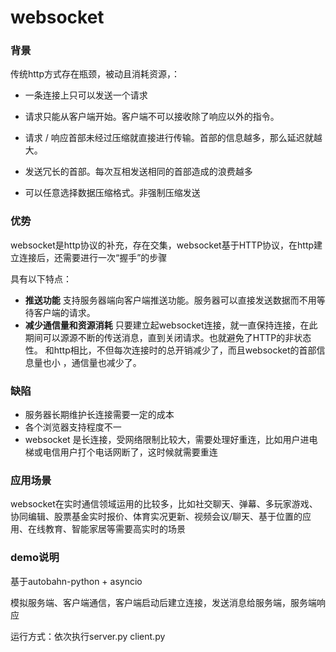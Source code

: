 # websocket

### 背景

传统http方式存在瓶颈，被动且消耗资源，：

* 一条连接上只可以发送一个请求
* 请求只能从客户端开始。客户端不可以接收除了响应以外的指令。

* 请求 / 响应首部未经过压缩就直接进行传输。首部的信息越多，那么延迟就越大。
* 发送冗长的首部。每次互相发送相同的首部造成的浪费越多

* 可以任意选择数据压缩格式。非强制压缩发送

### 优势

websocket是http协议的补充，存在交集，websocket基于HTTP协议，在http建立连接后，还需要进行一次“握手”的步骤

具有以下特点：

* **推送功能**
  支持服务器端向客户端推送功能。服务器可以直接发送数据而不用等待客户端的请求。
* **减少通信量和资源消耗**
  只要建立起websocket连接，就一直保持连接，在此期间可以源源不断的传送消息，直到关闭请求。也就避免了HTTP的非状态性。
  和http相比，不但每次连接时的总开销减少了，而且websocket的首部信息量也小 ，通信量也减少了。

### 缺陷

* 服务器长期维护长连接需要一定的成本
* 各个浏览器支持程度不一
* websocket 是长连接，受网络限制比较大，需要处理好重连，比如用户进电梯或电信用户打个电话网断了，这时候就需要重连

### 应用场景

websocket在实时通信领域运用的比较多，比如社交聊天、弹幕、多玩家游戏、协同编辑、股票基金实时报价、体育实况更新、视频会议/聊天、基于位置的应用、在线教育、智能家居等需要高实时的场景

### demo说明

基于autobahn-python + asyncio

模拟服务端、客户端通信，客户端启动后建立连接，发送消息给服务端，服务端响应

运行方式：依次执行server.py client.py
